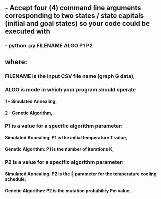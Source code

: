 ## - Accept four (4) command line arguments corresponding to two states / state capitals (initial and goal states) so your code could be executed with
### - python .py FILENAME ALGO P1 P2

## where:
### FILENAME is the input CSV file name (graph G data),
### ALGO is mode in which your program should operate
#### 1 – Simulated Annealing,
#### 2 – Genetic Algorithm,

### P1 is a value for a specific algorithm parameter:
#### Simulated Annealing: P1 is the initial temperature T value,
#### Genetic Algorithm: P1 is the number of iterations K,

### P2 is a value for a specific algorithm parameter:
#### Simulated Annealing: P2 is the  parameter for the temperature cooling schedule,
#### Genetic Algorithm: P2 is the mutation probability Pm value,
